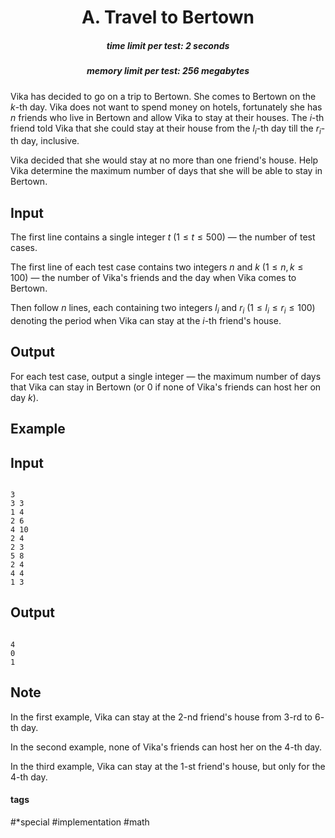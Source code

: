 <h1 style='text-align: center;'> A. Travel to Bertown</h1>

<h5 style='text-align: center;'>time limit per test: 2 seconds</h5>
<h5 style='text-align: center;'>memory limit per test: 256 megabytes</h5>

Vika has decided to go on a trip to Bertown. She comes to Bertown on the $k$-th day. Vika does not want to spend money on hotels, fortunately she has $n$ friends who live in Bertown and allow Vika to stay at their houses. The $i$-th friend told Vika that she could stay at their house from the $l_i$-th day till the $r_i$-th day, inclusive.

Vika decided that she would stay at no more than one friend's house. Help Vika determine the maximum number of days that she will be able to stay in Bertown.

## Input

The first line contains a single integer $t$ ($1 \le t \le 500$) — the number of test cases.

The first line of each test case contains two integers $n$ and $k$ ($1 \le n, k \le 100$) — the number of Vika's friends and the day when Vika comes to Bertown.

Then follow $n$ lines, each containing two integers $l_i$ and $r_i$ ($1 \le l_i \le r_i \le 100$) denoting the period when Vika can stay at the $i$-th friend's house.

## Output

For each test case, output a single integer — the maximum number of days that Vika can stay in Bertown (or $0$ if none of Vika's friends can host her on day $k$).

## Example

## Input


```

3
3 3
1 4
2 6
4 10
2 4
2 3
5 8
2 4
4 4
1 3

```
## Output


```

4
0
1

```
## Note

In the first example, Vika can stay at the $2$-nd friend's house from $3$-rd to $6$-th day.

In the second example, none of Vika's friends can host her on the $4$-th day.

In the third example, Vika can stay at the $1$-st friend's house, but only for the $4$-th day.



#### tags 

#*special #implementation #math 